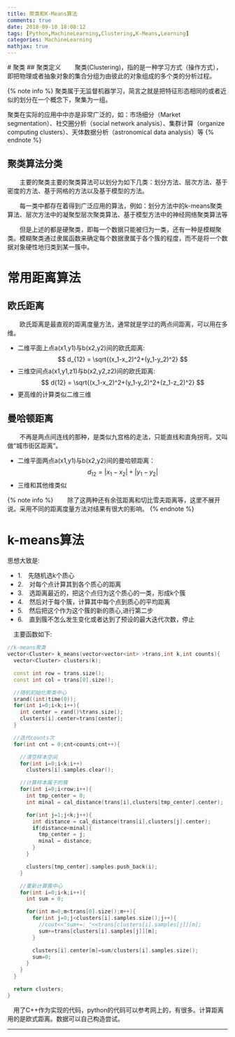 ```yaml
---
title: 聚类和K-Means算法
comments: true
date: 2018-09-10 18:08:12
tags: [Python,MachineLearning,Clustering,K-Means,Learning]
categories: MachineLearning
mathjax: true
---
```


<meta name="referrer" content="no-referrer" />
# 聚类
## 聚类定义
　　聚类(Clustering)，指的是一种学习方式（操作方式），即把物理或者抽象对象的集合分组为由彼此的对象组成的多个类的分析过程。<!--more--> 

{% note info %} 聚类属于无监督机器学习，简言之就是把特征形态相同的或者近似的划分在一个概念下，聚集为一组。

聚类在实际的应用中中亦是非常广泛的，如：市场细分（Market segmentation）、社交圈分析（social network analysis）、集群计算（organize computing clusters）、天体数据分析（astronomical data analysis）等
{% endnote %}

## 聚类算法分类
　　主要的聚类主要的聚类算法可以划分为如下几类：划分方法、层次方法、基于密度的方法、基于网格的方法以及基于模型的方法。

　　每一类中都存在着得到广泛应用的算法，例如：划分方法中的k-means聚类算法、层次方法中的凝聚型层次聚类算法、基于模型方法中的神经网络聚类算法等

　　但是上述的都是硬聚类，即每一个数据只能被归为一类，还有一种是模糊聚类。模糊聚类通过隶属函数来确定每个数据隶属于各个簇的程度，而不是将一个数据对象硬性地归类到某一簇中。

# 常用距离算法
## 欧氏距离
　　欧氏距离是最直观的距离度量方法，通常就是学过的两点间距离，可以用在多维。

- 二维平面上点a(x1,y1)与b(x2,y2)间的欧氏距离:  
$$ d_{12} = \sqrt{(x_1-x_2)^2+(y_1-y_2)^2} $$
- 三维空间点a(x1,y1,z1)与b(x2,y2,z2)间的欧氏距离:
$$ d{12} = \sqrt{(x_1-x_2)^2+(y_1-y_2)^2+(z_1-z_2)^2} $$
- 更高维的计算类似二维三维

## 曼哈顿距离
　　不再是两点间连线的那种，是类似九宫格的走法，只能直线和直角拐弯。又叫做“城市街区距离”。

- 二维平面两点a(x1,y1)与b(x2,y2)间的曼哈顿距离：
$$ d_12 = |x_1-x_2|+|y_1-y_2| $$
- 三维和其他维类似

{% note info %}
　　除了这两种还有余弦距离和切比雪夫距离等，这里不展开说。采用不同的距离度量方法对结果有很大的影响。
{% endnote %}

# k-means算法
  思想大致是:
- 1.　先随机选k个质心
- 2.　对每个点计算其到各个质心的距离
- 3.　选距离最近的，把这个点归为这个质心的一类，形成k个簇
- 4.　然后对于每个簇，计算其中每个点到质心的平均距离
- 5.　然后把这个作为这个簇的新的质心,进行第二步
- 6.　直到簇不怎么发生变化或者达到了预设的最大迭代次数，停止
  
　主要函数如下:

```C++
//k-means聚类
vector<Cluster> k_means(vector<vector<int> >trans,int k,int counts){
  vector<Cluster> clusters(k);

  const int row = trans.size();
  const int col = trans[0].size();

  //随机初始化聚类中心
  srand((int)time(0));
  for(int i=0;i<k;i++){
    int center = rand()%trans.size();
    clusters[i].center=trans[center]; 
  }

  //迭代counts次
  for(int cnt = 0;cnt<counts;cnt++){

    //清空样本空间
    for(int i=0;i<k;i++)
      clusters[i].samples.clear();

    //计算样本属于的簇
    for(int i=0;i<row;i++){
      int tmp_center = 0;
      int minal = cal_distance(trans[i],clusters[tmp_center].center);

      for(int j=1;j<k;j++){
        int distance = cal_distance(trans[i],clusters[j].center);
        if(distance<minal){
          tmp_center = j;
          minal = distance;
        }
      }

      clusters[tmp_center].samples.push_back(i);
    }

    //重新计算簇中心
    for(int i=0;i<k;i++){
      int sum = 0;

      for(int m=0;m<trans[0].size();m++){
        for(int j=0;j<clusters[i].samples.size();j++){
          //cout<<"sum+=: "<<trans[clusters[i].samples[j]][m];
          sum+=trans[clusters[i].samples[j]][m];
        }

        clusters[i].center[m]=sum/clusters[i].samples.size();
        sum=0;
      }
    }
  }

  return clusters;
}
```

　用了C\+\+作为实现的代码，python的代码可以参考网上的，有很多。计算距离用的是欧式距离。数据可以自己构造尝试。

----------------------------------------------
